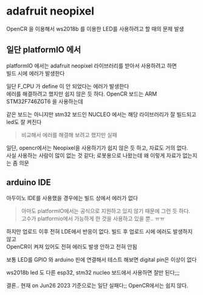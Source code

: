 # adafruit neopixel
OpenCR 을 이용해서 ws2018b 를 이용한 LED를 사용하려고 할 때의 문제 발생  

## 일단 platformIO 에서
platformIO 에서는 adafruit neopixel 라이브러리를 받아서 사용하려고 하면  
빌드 시에 에러가 발생한다  

일단 F_CPU 가 define 이 안 되었다는 에러가 발생한다   
에러를 해결하려고 했지만 쉽지 않은 듯 하다. OpenCR 보드는 ARM STM32F746ZGT6 을 사용하는데  

같은 보드는 아니지만 stm32 보드인 NUCLEO 에서는 해당 라이브러리가 잘 빌드되고   
led도 잘 켜진다   

> 비교해서 에러를 해결해 보려고 했지만 실패  

일단, opencr에서는 Neopixel을 사용하기가 쉽지 않은 듯 하고, 자료도 거의 없다.   
사실 사용하는 사람이 많이 없는 것 같다; 로봇용으로 나왔는데 왜 이렇게 자료가 없는지는 좀 의문   

## arduino IDE 
아두이노 IDE를 사용했을 경우에는 빌드 상에서 에러가 없다   

> 아마도 platformIO에서는 공식으로 지원하고 있지 않기 때문에 그런 듯 하다.   
고수가 platformio에서 가능하게 한 것을 사용하고 있을 뿐.. ㅠㅠ   

하지만 업로드 이후 전혀 LDE에서 반응이 없다. 빌드 후 업로드 시에 에러도 발생하지 않고   
OpenCR이 켜져 있어도 전혀 에러도 발생 안하고 전혀 안됨   

보통  LED를 GPIO 와 arduino 핀에 연결해서 테스트 해보면 digital pin은 이상이 없다   

ws2018b led 도 다른 esp32, stm32 nucleo 보드에서 사용하면 잘만 된다;;;

결론.. 현재 on Jun26 2023 기준으로는 일단 실패다;; OpenCR에서는 쉽지 않다.  
